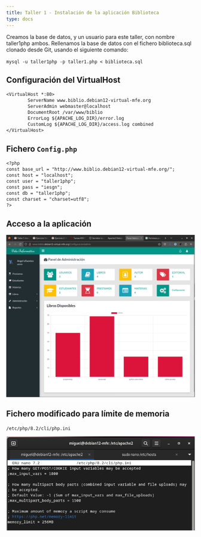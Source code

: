 ```yaml
---
title: Taller 1 - Instalación de la aplicación Biblioteca
type: docs
---
```


Creamos la base de datos, y un usuario para este taller, con nombre taller1php ambos. Rellenamos la base de datos con el fichero biblioteca.sql clonado desde Git, usando el siguiente comando:

`mysql -u taller1php -p taller1.php < biblioteca.sql`

## Configuración del VirtualHost

```
<VirtualHost *:80>
        ServerName www.biblio.debian12-virtual-mfe.org
        ServerAdmin webmaster@localhost
        DocumentRoot /var/www/biblio
        ErrorLog ${APACHE_LOG_DIR}/error.log
        CustomLog ${APACHE_LOG_DIR}/access.log combined
</VirtualHost>
```

## Fichero `Config.php`

```
<?php
const base_url = "http://www.biblio.debian12-virtual-mfe.org/";
const host = "localhost";
const user = "taller1php";
const pass = "iesgn";
const db = "taller1php";
const charset = "charset=utf8";
?>
```

## Acceso a la aplicación
![Captura de acceso a la aplicación, después del login](../images/capturaapp.png)

## Fichero modificado para límite de memoria
`/etc/php/8.2/cli/php.ini`

![Memory limit PHP](../images/phplimit.png)